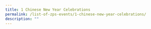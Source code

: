 ```yaml
---
title: 1 Chinese New Year Celebrations
permalink: /list-of-zps-events/1-chinese-new-year-celebrations/
description: ""
---
```

